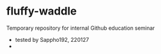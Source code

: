 # fluffy-waddle
Temporary repository for internal Github education seminar

- tested by Sappho192, 220127
- 
